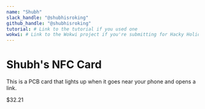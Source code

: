 ```yaml
---
name: "Shubh"
slack_handle: "@shubhisroking"
github_handle: "@shubhisroking"
tutorial: # Link to the tutorial if you used one
wokwi: # Link to the Wokwi project if you're submitting for Hacky Holidays
---
```


# Shubh's NFC Card

<!-- Describe your board in 2-3 sentences. What are you making? What will it do? -->
This is a PCB card that lights up when it goes near your phone and opens a link.

<!-- How much is it going to cost? -->
$32.21

<!-- Tell us a little bit about your design process. What were some challenges? What helped? ***Totally optional*** -->
